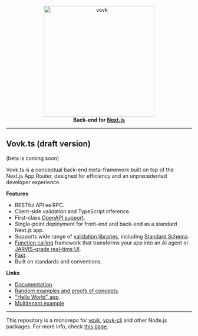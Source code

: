 <p align="center">
  <a href="https://vovk.dev">
    <picture>
      <source width="300" media="(prefers-color-scheme: dark)" srcset="https://vovk.dev/vovk-logo-white.svg">
      <source width="300" media="(prefers-color-scheme: light)" srcset="https://vovk.dev/vovk-logo.svg">
      <img width="300" alt="vovk" src="https://vovk.dev/vovk-logo.svg">
    </picture>
  </a>
  <br>
  <strong>Back-end for <a href="https://nextjs.org/">Next.js</a></strong>
</p>

---

## Vovk.ts (draft version)

(beta is coming soon)

Vovk.ts is a conceptual back-end meta-framework built on top of the Next.js App Router, designed for efficiency and an unprecedented developer experience.

**Features**

- RESTful API <s>vs</s> RPC.
- Client-side validation and TypeScript inference.
- First-class [OpenAPI support](https://vovk.dev/openapi).
- Single-point deployment for front-end and back-end as a standard Next.js app.
- Supports wide range of [validation libraries]((https://vovk.dev/validation/standard)), including [Standard Schema](https://vovk.dev/validation/standard).
- [Function calling](https://vovk.dev/function-calling) framework that transforms your app into an AI agent or [JARVIS-grade real-time UI](https://vovk.dev/realtime-ui).
- [Fast](https://vovk.dev/performance).
- Built on standards and conventions.

**Links**

- [Documentation](https://vovk.dev).
- [Random examples and proofs of concepts](https://github.com/finom/vovk-examples).
- ["Hello World" app](https://github.com/finom/vovk-hello-world).
- [Multitenant example](https://github.com/finom/vovk-multitenant-example)

---

This repository is a monorepo for [vovk](https://npmjs.com/package/vovk), [vovk-cli](https://npmjs.com/package/vovk-cli) and other Node.js packages. For more info, check [this page](https://vovk.dev/packages).


